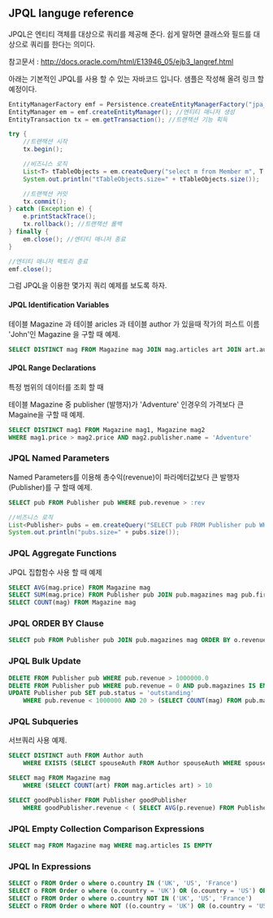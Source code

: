 ## JPQL languge reference

JPQL은 엔티티 객체를 대상으로 쿼리를 제공해 준다. 쉽게 말하면 클래스와 필드를 대상으로 쿼리를 한다는 의미다.

참고문서 : http://docs.oracle.com/html/E13946_05/ejb3_langref.html

아래는 기본적인 JPQL를 사용 할 수 있는 자바코드 입니다. 샘플은 작성해 올려 링크 할 예정이다.
```java
EntityManagerFactory emf = Persistence.createEntityManagerFactory("jpa_persistence_xml");
EntityManager em = emf.createEntityManager(); //엔티티 매니저 생성
EntityTransaction tx = em.getTransaction(); //트랜잭션 기능 획득

try {
    //트랜잭션 시작
    tx.begin();

    //비즈니스 로직
    List<T> tTableObjects = em.createQuery("select m from Member m", T.class).getResultList();
    System.out.println("tTableObjects.size=" + tTableObjects.size());

    //트랜젝션 커밋
    tx.commit();
} catch (Exception e) {
    e.printStackTrace();
    tx.rollback(); //트랜잭션 롤백
} finally {
    em.close(); //엔티티 매니저 종료
}

//엔티티 매니저 팩토리 종료
emf.close();
```

그럼 JPQL을 이용한 몇가지 쿼리 예제를 보도록 하자.

#### JPQL Identification Variables

테이블 Magazine 과 테이블 aricles 과 테이블 author 가 있을때 작가의 퍼스트 이름 'John'인 Magazine 을 구할 때 예제.

```sql
SELECT DISTINCT mag FROM Magazine mag JOIN mag.articles art JOIN art.author auth WHERE auth.firstName = 'John'
```

#### JPQL Range Declarations

특정 범위의 데이터를 조회 할 때

테이블 Magazine 중 publisher (발행자)가 'Adventure' 인경우의 가격보다 큰 Magaine을 구할 때 예제.

```sql
SELECT DISTINCT mag1 FROM Magazine mag1, Magazine mag2
WHERE mag1.price > mag2.price AND mag2.publisher.name = 'Adventure'
```

### JPQL Named Parameters

Named Parameters를 이용해 총수익(revenue)이 파라메터값보다 큰 발행자(Publisher)를 구 할때 예제.

```sql
SELECT pub FROM Publisher pub WHERE pub.revenue > :rev
```

```java
//비즈니스 로직
List<Publisher> pubs = em.createQuery("SELECT pub FROM Publisher pub WHERE pub.revenue > :rev", T.class).setParameter("rev",.getResultList();
System.out.println("pubs.size=" + pubs.size());
```

### JPQL Aggregate Functions

JPQL 집합함수 사용 할 때 예제

```sql
SELECT AVG(mag.price) FROM Magazine mag
SELECT SUM(mag.price) FROM Publisher pub JOIN pub.magazines mag pub.firstName = 'Larry'
SELECT COUNT(mag) FROM Magazine mag
```

### JPQL ORDER BY Clause

```sql
SELECT pub FROM Publisher pub JOIN pub.magazines mag ORDER BY o.revenue, o.name
```

### JPQL Bulk Update

```sql
DELETE FROM Publisher pub WHERE pub.revenue > 1000000.0
DELETE FROM Publisher pub WHERE pub.revenue = 0 AND pub.magazines IS EMPTY
UPDATE Publisher pub SET pub.status = 'outstanding'
    WHERE pub.revenue < 1000000 AND 20 > (SELECT COUNT(mag) FROM pub.magazines mag)
```

### JPQL Subqueries

서브쿼리 사용 예제.

```sql
SELECT DISTINCT auth FROM Author auth
    WHERE EXISTS (SELECT spouseAuth FROM Author spouseAuth WHERE spouseAuth = auth.spouse)

SELECT mag FROM Magazine mag
    WHERE (SELECT COUNT(art) FROM mag.articles art) > 10

SELECT goodPublisher FROM Publisher goodPublisher
    WHERE goodPublisher.revenue < ( SELECT AVG(p.revenue) FROM Publisher p )
```

### JPQL Empty Collection Comparison Expressions

```sql
SELECT mag FROM Magazine mag WHERE mag.articles IS EMPTY
```

### JPQL In Expressions

```sql
SELECT o FROM Order o where o.country IN ('UK', 'US', 'France')
SELECT o FROM Order o where (o.country = 'UK') OR (o.country = 'US') OR (o.country = ' France')
SELECT o FROM Order o where o.country NOT IN ('UK', 'US', 'France')
SELECT o FROM Order o where NOT ((o.country = 'UK') OR (o.country = 'US') OR (o.country = 'France'))
```
